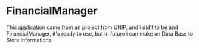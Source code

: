# FinancialManager
This application came from an project from UNIP, and i did't to be and FinancialManager, it's ready to use, but in future i can make an Data Base to Store informations
